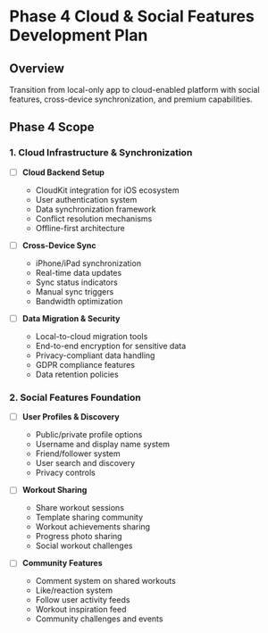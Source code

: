 # Phase 4 Cloud & Social Features Development Plan

## Overview
Transition from local-only app to cloud-enabled platform with social features, cross-device synchronization, and premium capabilities.

## Phase 4 Scope

### 1. Cloud Infrastructure & Synchronization
- [ ] **Cloud Backend Setup**
  - CloudKit integration for iOS ecosystem
  - User authentication system
  - Data synchronization framework
  - Conflict resolution mechanisms
  - Offline-first architecture

- [ ] **Cross-Device Sync**
  - iPhone/iPad synchronization
  - Real-time data updates
  - Sync status indicators
  - Manual sync triggers
  - Bandwidth optimization

- [ ] **Data Migration & Security**
  - Local-to-cloud migration tools
  - End-to-end encryption for sensitive data
  - Privacy-compliant data handling
  - GDPR compliance features
  - Data retention policies

### 2. Social Features Foundation
- [ ] **User Profiles & Discovery**
  - Public/private profile options
  - Username and display name system
  - Friend/follower system
  - User search and discovery
  - Privacy controls

- [ ] **Workout Sharing**
  - Share workout sessions
  - Template sharing community
  - Workout achievements sharing
  - Progress photo sharing
  - Social workout challenges

- [ ] **Community Features**
  - Comment system on shared workouts
  - Like/reaction system
  - Follow user activity feeds
  - Workout inspiration feed
  - Community challenges and events
